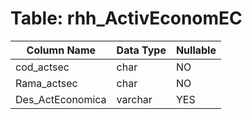 # Table: rhh_ActivEconomEC

| Column Name | Data Type | Nullable |
|-------------|-----------|----------|
| cod_actsec | char | NO |
| Rama_actsec | char | NO |
| Des_ActEconomica | varchar | YES |
